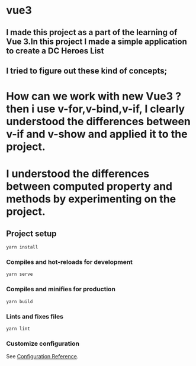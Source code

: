 # vue3

## I made this project as a part of the learning of Vue 3.In this project I made a simple application to create a DC Heroes List

## I tried to figure out these kind of concepts;

# How can we work with new Vue3 ? then i use v-for,v-bind,v-if, I clearly understood the differences between v-if and v-show and applied it to the project.

# I understood the differences between computed property and methods by experimenting on the project.

## Project setup

```
yarn install
```

### Compiles and hot-reloads for development

```
yarn serve
```

### Compiles and minifies for production

```
yarn build
```

### Lints and fixes files

```
yarn lint
```

### Customize configuration

See [Configuration Reference](https://cli.vuejs.org/config/).
